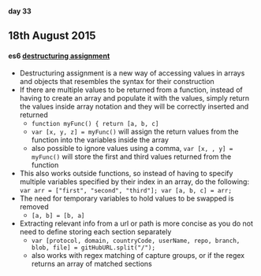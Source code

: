 #### day 33
## 18th August 2015

#### es6 [destructuring assignment](https://developer.mozilla.org/en-US/docs/Web/JavaScript/Reference/Operators/Destructuring_assignment)
* Destructuring assignment is a new way of accessing values in arrays and objects that resembles the syntax for their construction
* If there are multiple values to be returned from a function, instead of having to create an array and populate it with the values, simply return the values inside array notation and they will be correctly inserted and returned
  * `function myFunc() { return [a, b, c]`
  * `var [x, y, z] = myFunc()` will assign the return values from the function into the variables inside the array
  * also possible to ignore values using a comma, `var [x, , y] = myFunc()` will store the first and third values returned from the function
* This also works outside functions, so instead of having to specify multiple variables specified by their index in an array, do the following: `var arr = ["first", "second", "third"]; var [a, b, c] = arr;`
* The need for temporary variables to hold values to be swapped is removed
  * `[a, b] = [b, a]`
* Extracting relevant info from a url or path is more concise as you do not need to define storing each section separately
  * `var [protocol, domain, countryCode, userName, repo, branch, blob, file] = gitHubURL.split("/");`
  * also works with regex matching of capture groups, or if the regex returns an array of matched sections
